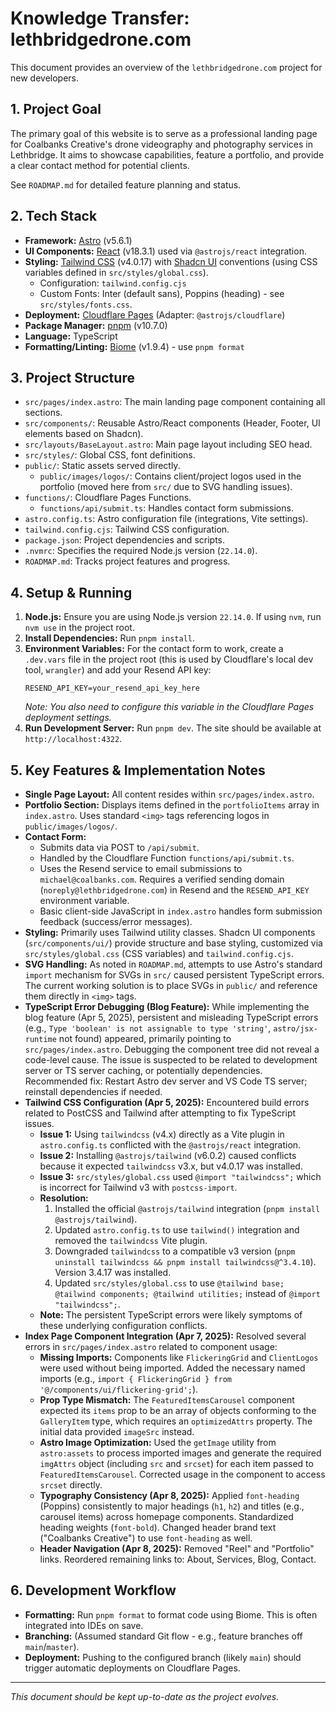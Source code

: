 # Knowledge Transfer: lethbridgedrone.com

This document provides an overview of the `lethbridgedrone.com` project for new developers.

## 1. Project Goal

The primary goal of this website is to serve as a professional landing page for Coalbanks Creative's drone videography and photography services in Lethbridge. It aims to showcase capabilities, feature a portfolio, and provide a clear contact method for potential clients.

See `ROADMAP.md` for detailed feature planning and status.

## 2. Tech Stack

*   **Framework:** [Astro](https://astro.build/) (v5.6.1)
*   **UI Components:** [React](https://react.dev/) (v18.3.1) used via `@astrojs/react` integration.
*   **Styling:** [Tailwind CSS](https://tailwindcss.com/) (v4.0.17) with [Shadcn UI](https://ui.shadcn.com/) conventions (using CSS variables defined in `src/styles/global.css`).
    *   Configuration: `tailwind.config.cjs`
    *   Custom Fonts: Inter (default sans), Poppins (heading) - see `src/styles/fonts.css`.
*   **Deployment:** [Cloudflare Pages](https://pages.cloudflare.com/) (Adapter: `@astrojs/cloudflare`)
*   **Package Manager:** [pnpm](https://pnpm.io/) (v10.7.0)
*   **Language:** TypeScript
*   **Formatting/Linting:** [Biome](https://biomejs.dev/) (v1.9.4) - use `pnpm format`

## 3. Project Structure

*   `src/pages/index.astro`: The main landing page component containing all sections.
*   `src/components/`: Reusable Astro/React components (Header, Footer, UI elements based on Shadcn).
*   `src/layouts/BaseLayout.astro`: Main page layout including SEO head.
*   `src/styles/`: Global CSS, font definitions.
*   `public/`: Static assets served directly.
    *   `public/images/logos/`: Contains client/project logos used in the portfolio (moved here from `src/` due to SVG handling issues).
*   `functions/`: Cloudflare Pages Functions.
    *   `functions/api/submit.ts`: Handles contact form submissions.
*   `astro.config.ts`: Astro configuration file (integrations, Vite settings).
*   `tailwind.config.cjs`: Tailwind CSS configuration.
*   `package.json`: Project dependencies and scripts.
*   `.nvmrc`: Specifies the required Node.js version (`22.14.0`).
*   `ROADMAP.md`: Tracks project features and progress.

## 4. Setup & Running

1.  **Node.js:** Ensure you are using Node.js version `22.14.0`. If using `nvm`, run `nvm use` in the project root.
2.  **Install Dependencies:** Run `pnpm install`.
3.  **Environment Variables:** For the contact form to work, create a `.dev.vars` file in the project root (this is used by Cloudflare's local dev tool, `wrangler`) and add your Resend API key:
    ```
    RESEND_API_KEY=your_resend_api_key_here
    ```
    *Note: You also need to configure this variable in the Cloudflare Pages deployment settings.*
4.  **Run Development Server:** Run `pnpm dev`. The site should be available at `http://localhost:4322`.

## 5. Key Features & Implementation Notes

*   **Single Page Layout:** All content resides within `src/pages/index.astro`.
*   **Portfolio Section:** Displays items defined in the `portfolioItems` array in `index.astro`. Uses standard `<img>` tags referencing logos in `public/images/logos/`.
*   **Contact Form:**
    *   Submits data via POST to `/api/submit`.
    *   Handled by the Cloudflare Function `functions/api/submit.ts`.
    *   Uses the Resend service to email submissions to `michael@coalbanks.com`. Requires a verified sending domain (`noreply@lethbridgedrone.com`) in Resend and the `RESEND_API_KEY` environment variable.
    *   Basic client-side JavaScript in `index.astro` handles form submission feedback (success/error messages).
*   **Styling:** Primarily uses Tailwind utility classes. Shadcn UI components (`src/components/ui/`) provide structure and base styling, customized via `src/styles/global.css` (CSS variables) and `tailwind.config.cjs`.
*   **SVG Handling:** As noted in `ROADMAP.md`, attempts to use Astro's standard `import` mechanism for SVGs in `src/` caused persistent TypeScript errors. The current working solution is to place SVGs in `public/` and reference them directly in `<img>` tags.
*   **TypeScript Error Debugging (Blog Feature):** While implementing the blog feature (Apr 5, 2025), persistent and misleading TypeScript errors (e.g., `Type 'boolean' is not assignable to type 'string'`, `astro/jsx-runtime` not found) appeared, primarily pointing to `src/pages/index.astro`. Debugging the component tree did not reveal a code-level cause. The issue is suspected to be related to development server or TS server caching, or potentially dependencies. Recommended fix: Restart Astro dev server and VS Code TS server; reinstall dependencies if needed.
*   **Tailwind CSS Configuration (Apr 5, 2025):** Encountered build errors related to PostCSS and Tailwind after attempting to fix TypeScript issues.
    *   **Issue 1:** Using `tailwindcss` (v4.x) directly as a Vite plugin in `astro.config.ts` conflicted with the `@astrojs/react` integration.
    *   **Issue 2:** Installing `@astrojs/tailwind` (v6.0.2) caused conflicts because it expected `tailwindcss` v3.x, but v4.0.17 was installed.
    *   **Issue 3:** `src/styles/global.css` used `@import "tailwindcss";` which is incorrect for Tailwind v3 with `postcss-import`.
    *   **Resolution:**
        1.  Installed the official `@astrojs/tailwind` integration (`pnpm install @astrojs/tailwind`).
        2.  Updated `astro.config.ts` to use `tailwind()` integration and removed the `tailwindcss` Vite plugin.
        3.  Downgraded `tailwindcss` to a compatible v3 version (`pnpm uninstall tailwindcss && pnpm install tailwindcss@^3.4.10`). Version 3.4.17 was installed.
        4.  Updated `src/styles/global.css` to use `@tailwind base; @tailwind components; @tailwind utilities;` instead of `@import "tailwindcss";`.
    *   **Note:** The persistent TypeScript errors were likely symptoms of these underlying configuration conflicts.
*   **Index Page Component Integration (Apr 7, 2025):** Resolved several errors in `src/pages/index.astro` related to component usage:
    *   **Missing Imports:** Components like `FlickeringGrid` and `ClientLogos` were used without being imported. Added the necessary named imports (e.g., `import { FlickeringGrid } from '@/components/ui/flickering-grid';`).
    *   **Prop Type Mismatch:** The `FeaturedItemsCarousel` component expected its `items` prop to be an array of objects conforming to the `GalleryItem` type, which requires an `optimizedAttrs` property. The initial data provided `imageSrc` instead.
    *   **Astro Image Optimization:** Used the `getImage` utility from `astro:assets` to process imported images and generate the required `imgAttrs` object (including `src` and `srcset`) for each item passed to `FeaturedItemsCarousel`. Corrected usage in the component to access `srcset` directly.
    *   **Typography Consistency (Apr 8, 2025):** Applied `font-heading` (Poppins) consistently to major headings (`h1`, `h2`) and titles (e.g., carousel items) across homepage components. Standardized heading weights (`font-bold`). Changed header brand text ("Coalbanks Creative") to use `font-heading` as well.
    *   **Header Navigation (Apr 8, 2025):** Removed "Reel" and "Portfolio" links. Reordered remaining links to: About, Services, Blog, Contact.

## 6. Development Workflow

*   **Formatting:** Run `pnpm format` to format code using Biome. This is often integrated into IDEs on save.
*   **Branching:** (Assumed standard Git flow - e.g., feature branches off `main`/`master`).
*   **Deployment:** Pushing to the configured branch (likely `main`) should trigger automatic deployments on Cloudflare Pages.

---
*This document should be kept up-to-date as the project evolves.*
